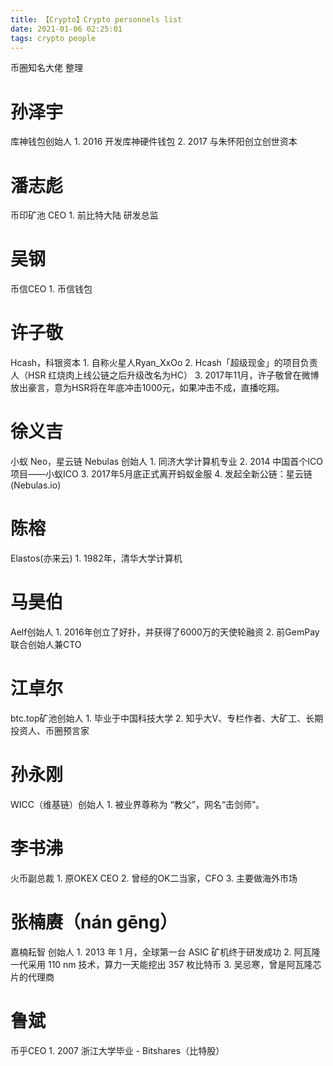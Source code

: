 ```yaml
---
title: 【Crypto】Crypto personnels list
date: 2021-01-06 02:25:01
tags: crypto people
---
```


币圈知名大佬 整理

# 孙泽宇

库神钱包创始人
    1. 2016 开发库神硬件钱包
    2. 2017 与朱怀阳创立创世资本

# 潘志彪

币印矿池 CEO
    1. 前比特大陆 研发总监

# 吴钢

币信CEO
    1. 币信钱包

# 许子敬

Hcash，科银资本
    1. 自称火星人Ryan_XxOo
    2. Hcash「超级现金」的项目负责人（HSR 红烧肉上线公链之后升级改名为HC）
    3. 2017年11月，许子敬曾在微博放出豪言，意为HSR将在年底冲击1000元，如果冲击不成，直播吃翔。

# 徐义吉

小蚁 Neo，星云链 Nebulas 创始人
    1. 同济大学计算机专业
    2. 2014 中国首个ICO项目——小蚁ICO
    3. 2017年5月底正式离开蚂蚁金服
    4. 发起全新公链：星云链(Nebulas.io)

# 陈榕

Elastos(亦来云)
    1. 1982年，清华大学计算机

# 马昊伯

Aelf创始人
    1. 2016年创立了好扑，并获得了6000万的天使轮融资
    2. 前GemPay联合创始人兼CTO

# 江卓尔

btc.top矿池创始人
    1. 毕业于中国科技大学
    2. 知乎大V、专栏作者、大矿工、长期投资人、币圈预言家

# 孙永刚

WICC（维基链）创始人
    1. 被业界尊称为 “教父”，网名“击剑师”。

# 李书沸

火币副总裁
    1. 原OKEX CEO
    2. 曾经的OK二当家，CFO
    3. 主要做海外市场

# 张楠赓（nán gēng）

嘉楠耘智 创始人
    1. 2013 年 1 月，全球第一台 ASIC 矿机终于研发成功
    2. 阿瓦隆一代采用 110 nm 技术，算力一天能挖出 357 枚比特币
    3. 吴忌寒，曾是阿瓦隆芯片的代理商

# 鲁斌

币乎CEO
    1. 2007 浙江大学毕业 - Bitshares（比特股）
